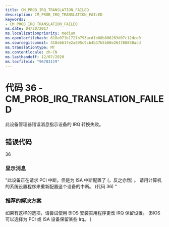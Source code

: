 ```yaml
---
title: CM_PROB_IRQ_TRANSLATION_FAILED
description: CM_PROB_IRQ_TRANSLATION_FAILED
keywords:
- CM_PROB_IRQ_TRANSLATION_FAILED
ms.date: 04/20/2017
ms.localizationpriority: medium
ms.openlocfilehash: 618e071b1727b793acd1b60b806263d07c12dce0
ms.sourcegitcommit: 418e6617e2a695c9cb4b37b5b60e264760858acd
ms.translationtype: MT
ms.contentlocale: zh-CN
ms.lasthandoff: 12/07/2020
ms.locfileid: "96783119"
---
```

# <a name="code-36---cm_prob_irq_translation_failed"></a>代码 36 - CM_PROB_IRQ_TRANSLATION_FAILED

此设备管理器错误消息指示设备的 IRQ 转换失败。

## <a name="error-code"></a>错误代码

36

### <a name="display-message"></a>显示消息

"此设备正在请求 PCI 中断，但是为 ISA 中断配置了 (，反之亦然) 。 请用计算机的系统设置程序来重新配置这个设备的中断。  (代码 36) "

### <a name="recommended-resolution"></a>推荐的解决方案

如果有这样的选项，请尝试使用 BIOS 安装实用程序更改 IRQ 保留设置。  (BIOS 可以选择为 PCI 或 ISA 设备保留某些 Irq。 ) 
